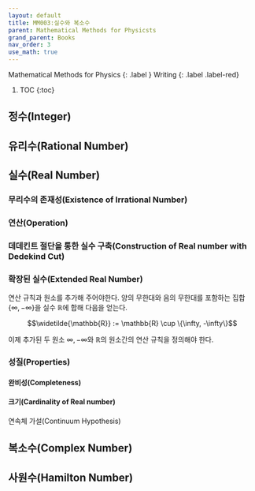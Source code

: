 ```yaml
---
layout: default
title: MM003:실수와 복소수
parent: Mathematical Methods for Physicsts
grand_parent: Books
nav_order: 3
use_math: true
---
```

Mathematical Methods for Physics
{: .label }
Writing
{: .label .label-red}

1. TOC
{:toc}


## 정수(Integer)

## 유리수(Rational Number)

## 실수(Real Number)

### 무리수의 존재성(Existence of Irrational Number)

### 연산(Operation)

### 데데킨트 절단을 통한 실수 구축(Construction of Real number with Dedekind Cut)

### 확장된 실수(Extended Real Number)

연산 규칙과 원소를 추가해 주어야한다. 양의 무한대와 음의 무한대를 포함하는 집합 $\{\infty, -\infty\}$을 실수 $\mathbb{R}$에 합해 다음을 얻는다.

$$\widetilde{\mathbb{R}} := \mathbb{R} \cup \{\infty, -\infty\}$$

이제 추가된 두 원소 $\infty, -\infty$와 $\mathbb{R}$의 원소간의 연산 규칙을 정의해야 한다. 

### 성질(Properties)

#### 완비성(Completeness)
#### 크기(Cardinality of Real number)

연속체 가설(Continuum Hypothesis)




## 복소수(Complex Number)

## 사원수(Hamilton Number)